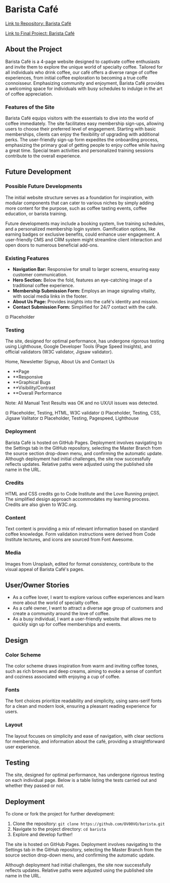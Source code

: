 # Barista Café

[Link to Repository: Barista Café](https://github.com/OV00VO/barista_cafe)

[Link to Final Project: Barista Café](https://ov00vo.github.io/barista_cafe/)



## About the Project

Barista Café is a 4-page website designed to captivate coffee enthusiasts and invite them to explore the unique world of specialty coffee. Tailored for all individuals who drink coffee, our café offers a diverse range of coffee experiences, from initial coffee exploration to becoming a true coffe connoisseur. Emphasizing community and enjoyment, Barista Café provides a welcoming space for individuals with busy schedules to indulge in the art of coffee appreciation.

### Features of the Site

Barista Café equips visitors with the essentials to dive into the world of coffee immediately. The site facilitates easy membership sign-ups, allowing users to choose their preferred level of engagement. Starting with basic memberships, clients can enjoy the flexibility of upgrading with additional perks. The user-friendly sign-up form expedites the onboarding process, emphasizing the primary goal of getting people to enjoy coffee while having a great time. Special team activities and personalized training sessions contribute to the overall experience.

## Future Development

### Possible Future Developments

The initial website structure serves as a foundation for inspiration, with modular components that can cater to various niches by simply adding more content for the purpose, such as coffee tasting events, coffee education, or barista training.

Future developments may include a booking system, live training schedules, and a personalized membership login system. Gamification options, like earning badges or exclusive benefits, could enhance user engagement. A user-friendly CMS and CRM system might streamline client interaction and open doors to numerous beneficial add-ons.

### Existing Features

- **Navigation Bar:** Responsive for small to larger screens, ensuring easy customer communication.
- **Hero Section:** Below the fold, features an eye-catching image of a traditional coffee experience.
- **Membership Submission Form:** Employs an image signaling vitality, with social media links in the footer.
- **About Us Page:** Provides insights into the café's identity and mission.
- **Contact Submission Form:** Simplified for 24/7 contact with the café.

¤ Placeholder

### Testing

The site, designed for optimal performance, has undergone rigorous testing using Lighthouse, Google Developer Tools (Page Speed Insights), and official validators (W3C validator, Jigsaw validator).

Home, Newsletter Signup, About Us and Contact Us

- **Page
- **Responsive
- **Graphical Bugs
- **Visibility/Contrast
- **Overall Performance

Note: All Manual Test Results was OK and no UX/UI issues was detected.

¤ Placeholder, Testing, HTML, W3C validator
¤ Placeholder, Testing, CSS, Jigsaw Valitator
¤ Placeholder, Testing, Pagespeed, Lighthouse

### Deployment

Barista Café is hosted on GitHub Pages. Deployment involves navigating to the Settings tab in the GitHub repository, selecting the Master Branch from the source section drop-down menu, and confirming the automatic update. Although deployment had initial challenges, the site now successfully reflects updates. Relative paths were adjusted using the published site name in the URL.

### Credits

HTML and CSS credits go to Code Institute and the Love Running project. The simplified design approach accommodates my learning process. Credits are also given to W3C.org.

### Content

Text content is providing a mix of relevant information based on standard coffee knowledge. Form validation instructions were derived from Code Institute lectures, and icons are sourced from Font Awesome.

### Media

Images from Unsplash, edited for format consistency, contribute to the visual appeal of Barista Café's pages.

## User/Owner Stories

- As a coffee lover, I want to explore various coffee experiences and learn more about the world of specialty coffee.
- As a café owner, I want to attract a diverse age group of customers and create a community around the love of coffee.
- As a busy individual, I want a user-friendly website that allows me to quickly sign up for coffee memberships and events.

## Design

### Color Scheme

The color scheme draws inspiration from warm and inviting coffee tones, such as rich browns and deep creams, aiming to evoke a sense of comfort and coziness associated with enjoying a cup of coffee.

### Fonts

The font choices prioritize readability and simplicity, using sans-serif fonts for a clean and modern look, ensuring a pleasant reading experience for users.

### Layout

The layout focuses on simplicity and ease of navigation, with clear sections for membership, and information about the café, providing a straightforward user experience.

## Testing

The site, designed for optimal performance, has undergone rigorous testing on each individual page. Below is a table listing the tests carried out and whether they passed or not.

## Deployment

To clone or fork the project for further development:

1. Clone the repository: `git clone https://github.com/OV00VO/barista.git`
2. Navigate to the project directory: `cd barista`
3. Explore and develop further!

The site is hosted on GitHub Pages. Deployment involves navigating to the Settings tab in the GitHub repository, selecting the Master Branch from the source section drop-down menu, and confirming the automatic update.

Although deployment had initial challenges, the site now successfully reflects updates. Relative paths were adjusted using the published site name in the URL.
